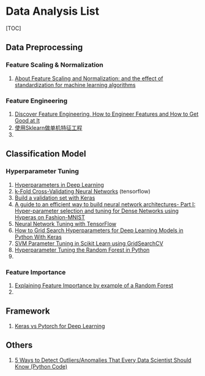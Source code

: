 # Data Analysis List

[TOC]

## Data Preprocessing

### Feature Scaling & Normalization

1. [About Feature Scaling and Normalization: and the effect of standardization for machine learning algorithms](http://sebastianraschka.com/Articles/2014_about_feature_scaling.html)





### Feature Engineering

1. [Discover Feature Engineering, How to Engineer Features and How to Get Good at It](https://machinelearningmastery.com/discover-feature-engineering-how-to-engineer-features-and-how-to-get-good-at-it/)
2. [使用Sklearn做单机特征工程](https://www.cnblogs.com/jasonfreak/p/5448385.html)
3. 



## Classification Model

### Hyperparameter Tuning

1. [Hyperparameters in Deep Learning](https://towardsdatascience.com/hyperparameters-in-deep-learning-927f7b2084dd)
2. [k-Fold Cross-Validating Neural Networks](https://chrisalbon.com/deep_learning/keras/k-fold_cross-validating_neural_networks/) (tensorflow)
3. [Build a validation set with Keras](https://www.youtube.com/watch?v=dzoh8cfnvnI&feature=youtu.be)
4. [A guide to an efficient way to build neural network architectures- Part I: Hyper-parameter selection and tuning for Dense Networks using Hyperas on Fashion-MNIST](https://towardsdatascience.com/a-guide-to-an-efficient-way-to-build-neural-network-architectures-part-i-hyper-parameter-8129009f131b)
5. [Neural Network Tuning with TensorFlow](https://medium.com/computer-car/neural-network-tuning-with-tensorflow-cc14a23f132c)
6. [How to Grid Search Hyperparameters for Deep Learning Models in Python With Keras](https://machinelearningmastery.com/grid-search-hyperparameters-deep-learning-models-python-keras/)
7. [SVM Parameter Tuning in Scikit Learn using GridSearchCV](https://medium.com/@aneesha/svm-parameter-tuning-in-scikit-learn-using-gridsearchcv-2413c02125a0)
8. [Hyperparameter Tuning the Random Forest in Python](https://towardsdatascience.com/hyperparameter-tuning-the-random-forest-in-python-using-scikit-learn-28d2aa77dd74)
9. 



### Feature Importance

1. [Explaining Feature Importance by example of a Random Forest](https://towardsdatascience.com/explaining-feature-importance-by-example-of-a-random-forest-d9166011959e?fbclid=IwAR3upeiEWH4ombBTZHsT9L1_bwixBnxUaN_k-KYcZo27yyuVlki9CITgCMk)
2. 









## Framework

1. [Keras vs Pytorch for Deep Learning](https://towardsdatascience.com/keras-vs-pytorch-for-deep-learning-a013cb63870d)











## Others

1. [5 Ways to Detect Outliers/Anomalies That Every Data Scientist Should Know (Python Code)](https://towardsdatascience.com/5-ways-to-detect-outliers-that-every-data-scientist-should-know-python-code-70a54335a623)

